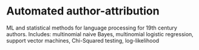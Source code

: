 # Automated author-attribution
ML and statistical methods for language processing for 19th century authors.
Includes: multinomial naive Bayes, multinomial logistic regression, support vector machines, Chi-Squared testing, log-likelihood
